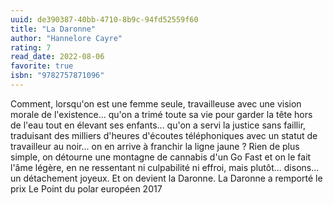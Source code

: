 ```yaml
---
uuid: de390387-40bb-4710-8b9c-94fd52559f60
title: "La Daronne"
author: "Hannelore Cayre"
rating: 7
read_date: 2022-08-06
favorite: true
isbn: "9782757871096"
---
```


Comment, lorsqu'on est une femme seule, travailleuse avec une vision morale de l'existence... qu'on a trimé toute sa vie pour garder la tête hors de l'eau tout en élevant ses enfants... qu'on a servi la justice sans faillir, traduisant des milliers d'heures d'écoutes téléphoniques avec un statut de travailleur au noir... on en arrive à franchir la ligne jaune ? Rien de plus simple, on détourne une montagne de cannabis d'un Go Fast et on le fait l'âme légère, en ne ressentant ni culpabilité ni effroi, mais plutôt... disons... un détachement joyeux. Et on devient la Daronne. La Daronne a remporté le prix Le Point du polar européen 2017